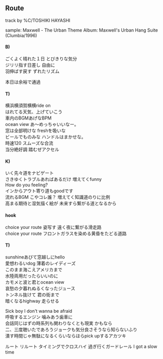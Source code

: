 ## Route
track by %C/TOSHIKI HAYASHI

sample:
Maxwell - The Urban Theme
Album: Maxwell's Urban Hang Suite (Clumbia/1996)

#### B)  
ごくよく晴れた１日 とびきりな気分  
ジリリ指す日差し 自由に  
羽伸ばす戻す ずれたリズム  

本日は余裕で通過  

#### T)  
横浜横須賀横横ride on  
はれてる天気、上げていこう  
車内のBGMあげなBPM  
ocean view あ～めっちゃいいなー。  
窓は全部明けな freshを吸いな  
ビールでものみな ハンドルはまかせな。  
時速120 スムーズな合流  
当分絶好調 踏むぜアクセル  

#### K)  
いく先々道をナビゲート  
さきゆくトラブルあればあるだけ 増えてくfunny   
How do you feeling?  
インからアウト寄り道もgoodです  
流れるBGM こやコレ誰？ 増えてく知識道のりに比例   
高まる期待と湿気描く絵が 未来すら繋がる道となるから  

#### hook  
choice your route 姿写す 遠く夜に繋がる滑走路  
choice your route フロントガラスを染める黄昏をたどる道路  

#### T)  
sunshineあびて窓越しにhello  
愛想わるいdog 薄着のレイディーズ  
このまま海こえアメリカまで  
水陸両用だったらいいのに  
カモメと波と君とocean view  
哀愁の夕暮れぬるくなったジュース  
トンネル抜けて 君の街まで  
暗くなるhighway 走らせる  

Sick boy I don't wanna be afraid  
呼吸するエンジン 噛みあう歯車に  
会話同じはずの時系列も関わりなくとも現実 かもなら  
二、三度聴いたであろうジョークも気分良さそうなら知らないふり  
潰す時間じゃ無駄になるくらいならほらpick upするアカツキ  

ルート リルート タイミングでクロスハイ 過ぎ行くガードレール I got a slow time  

